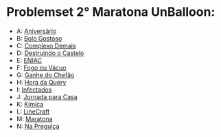 # Problemset 2° Maratona UnBalloon:
  * A: [Aniversário](https://codeforces.com/group/nituVTsHQX/contest/329742/problem/A)
  * B: [Bolo Gostoso](https://codeforces.com/group/nituVTsHQX/contest/329742/problem/B)
  * C: [Complexo Demais](https://codeforces.com/group/nituVTsHQX/contest/329742/problem/C)
  * D: [Destruindo o Castelo](https://codeforces.com/group/nituVTsHQX/contest/329742/problem/D)
  * E: [ENIAC](https://codeforces.com/group/nituVTsHQX/contest/329742/problem/E)
  * F: [Fogo ou Vácuo](https://codeforces.com/group/nituVTsHQX/contest/329742/problem/F)
  * G: [Ganhe do Chefão](https://codeforces.com/group/nituVTsHQX/contest/329742/problem/G)
  * H: [Hora da Query](https://codeforces.com/group/nituVTsHQX/contest/329742/problem/H)
  * I: [Infectados](https://codeforces.com/group/nituVTsHQX/contest/329742/problem/I)
  * J: [Jornada para Casa](https://codeforces.com/group/nituVTsHQX/contest/329742/problem/J)
  * K: [Kímica](https://codeforces.com/group/nituVTsHQX/contest/329742/problem/K)
  * L: [LineCraft](https://codeforces.com/group/nituVTsHQX/contest/329742/problem/L)
  * M: [Maratona](https://codeforces.com/group/nituVTsHQX/contest/329742/problem/M)
  * N: [Na Preguiça](https://codeforces.com/group/nituVTsHQX/contest/329742/problem/N)
